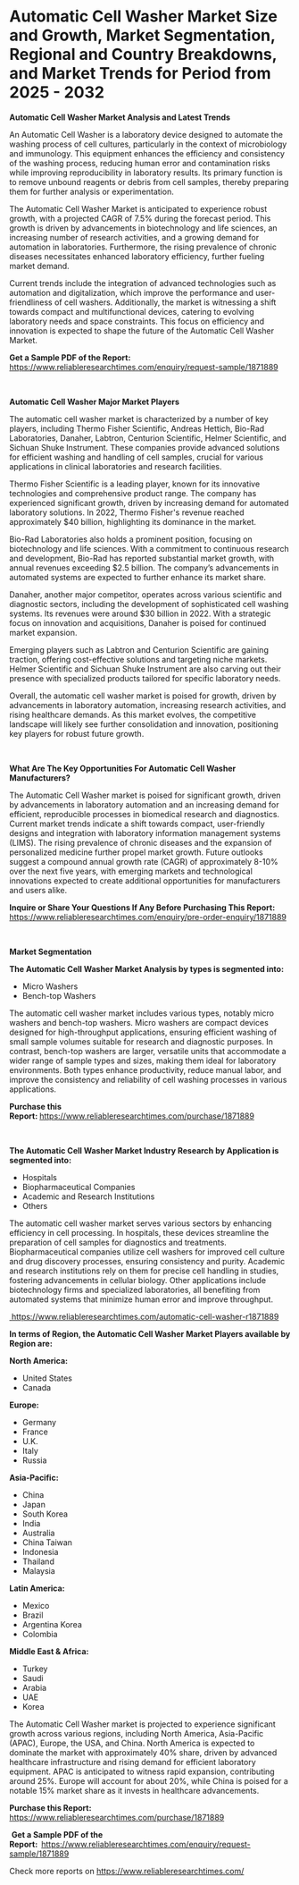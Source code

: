 <p><h1>Automatic Cell Washer Market Size and Growth, Market Segmentation, Regional and Country Breakdowns, and Market Trends for Period from 2025 -  2032</h1></p><p><strong>Automatic Cell Washer Market Analysis and Latest Trends</strong></p>
<p><p>An Automatic Cell Washer is a laboratory device designed to automate the washing process of cell cultures, particularly in the context of microbiology and immunology. This equipment enhances the efficiency and consistency of the washing process, reducing human error and contamination risks while improving reproducibility in laboratory results. Its primary function is to remove unbound reagents or debris from cell samples, thereby preparing them for further analysis or experimentation.</p><p>The Automatic Cell Washer Market is anticipated to experience robust growth, with a projected CAGR of 7.5% during the forecast period. This growth is driven by advancements in biotechnology and life sciences, an increasing number of research activities, and a growing demand for automation in laboratories. Furthermore, the rising prevalence of chronic diseases necessitates enhanced laboratory efficiency, further fueling market demand.</p><p>Current trends include the integration of advanced technologies such as automation and digitalization, which improve the performance and user-friendliness of cell washers. Additionally, the market is witnessing a shift towards compact and multifunctional devices, catering to evolving laboratory needs and space constraints. This focus on efficiency and innovation is expected to shape the future of the Automatic Cell Washer Market.</p></p>
<p><strong>Get a Sample PDF of the Report:&nbsp;</strong> <a href="https://www.reliableresearchtimes.com/enquiry/request-sample/1871889?utm_campaign=2472&utm_medium=2&utm_source=Github&utm_content=ia&utm_term=16022025&utm_id=automatic-cell-washer">https://www.reliableresearchtimes.com/enquiry/request-sample/1871889</a></p>
<p>&nbsp;</p>
<p><strong>Automatic Cell Washer Major Market Players</strong></p>
<p><p>The automatic cell washer market is characterized by a number of key players, including Thermo Fisher Scientific, Andreas Hettich, Bio-Rad Laboratories, Danaher, Labtron, Centurion Scientific, Helmer Scientific, and Sichuan Shuke Instrument. These companies provide advanced solutions for efficient washing and handling of cell samples, crucial for various applications in clinical laboratories and research facilities.</p><p>Thermo Fisher Scientific is a leading player, known for its innovative technologies and comprehensive product range. The company has experienced significant growth, driven by increasing demand for automated laboratory solutions. In 2022, Thermo Fisher's revenue reached approximately $40 billion, highlighting its dominance in the market.</p><p>Bio-Rad Laboratories also holds a prominent position, focusing on biotechnology and life sciences. With a commitment to continuous research and development, Bio-Rad has reported substantial market growth, with annual revenues exceeding $2.5 billion. The company’s advancements in automated systems are expected to further enhance its market share.</p><p>Danaher, another major competitor, operates across various scientific and diagnostic sectors, including the development of sophisticated cell washing systems. Its revenues were around $30 billion in 2022. With a strategic focus on innovation and acquisitions, Danaher is poised for continued market expansion.</p><p>Emerging players such as Labtron and Centurion Scientific are gaining traction, offering cost-effective solutions and targeting niche markets. Helmer Scientific and Sichuan Shuke Instrument are also carving out their presence with specialized products tailored for specific laboratory needs.</p><p>Overall, the automatic cell washer market is poised for growth, driven by advancements in laboratory automation, increasing research activities, and rising healthcare demands. As this market evolves, the competitive landscape will likely see further consolidation and innovation, positioning key players for robust future growth.</p></p>
<p>&nbsp;</p>
<p><strong>What Are The Key Opportunities For Automatic Cell Washer Manufacturers?</strong></p>
<p><p>The Automatic Cell Washer market is poised for significant growth, driven by advancements in laboratory automation and an increasing demand for efficient, reproducible processes in biomedical research and diagnostics. Current market trends indicate a shift towards compact, user-friendly designs and integration with laboratory information management systems (LIMS). The rising prevalence of chronic diseases and the expansion of personalized medicine further propel market growth. Future outlooks suggest a compound annual growth rate (CAGR) of approximately 8-10% over the next five years, with emerging markets and technological innovations expected to create additional opportunities for manufacturers and users alike.</p></p>
<p><strong>Inquire or Share Your Questions If Any Before Purchasing This Report:</strong> <a href="https://www.reliableresearchtimes.com/enquiry/pre-order-enquiry/1871889?utm_campaign=2472&utm_medium=2&utm_source=Github&utm_content=ia&utm_term=16022025&utm_id=automatic-cell-washer">https://www.reliableresearchtimes.com/enquiry/pre-order-enquiry/1871889</a></p>
<p>&nbsp;</p>
<p><strong>Market Segmentation</strong></p>
<p><strong>The Automatic Cell Washer Market Analysis by types is segmented into:</strong></p>
<p><ul><li>Micro Washers</li><li>Bench-top Washers</li></ul></p>
<p><p>The automatic cell washer market includes various types, notably micro washers and bench-top washers. Micro washers are compact devices designed for high-throughput applications, ensuring efficient washing of small sample volumes suitable for research and diagnostic purposes. In contrast, bench-top washers are larger, versatile units that accommodate a wider range of sample types and sizes, making them ideal for laboratory environments. Both types enhance productivity, reduce manual labor, and improve the consistency and reliability of cell washing processes in various applications.</p></p>
<p><strong>Purchase this Report:&nbsp;</strong><a href="https://www.reliableresearchtimes.com/purchase/1871889?utm_campaign=2472&utm_medium=2&utm_source=Github&utm_content=ia&utm_term=16022025&utm_id=automatic-cell-washer">https://www.reliableresearchtimes.com/purchase/1871889</a></p>
<p>&nbsp;</p>
<p><strong>The Automatic Cell Washer Market Industry Research by Application is segmented into:</strong></p>
<p><ul><li>Hospitals</li><li>Biopharmaceutical Companies</li><li>Academic and Research Institutions</li><li>Others</li></ul></p>
<p><p>The automatic cell washer market serves various sectors by enhancing efficiency in cell processing. In hospitals, these devices streamline the preparation of cell samples for diagnostics and treatments. Biopharmaceutical companies utilize cell washers for improved cell culture and drug discovery processes, ensuring consistency and purity. Academic and research institutions rely on them for precise cell handling in studies, fostering advancements in cellular biology. Other applications include biotechnology firms and specialized laboratories, all benefiting from automated systems that minimize human error and improve throughput.</p></p>
<p><a href="https://www.reliableresearchtimes.com/automatic-cell-washer-r1871889?utm_campaign=2472&utm_medium=2&utm_source=Github&utm_content=ia&utm_term=16022025&utm_id=automatic-cell-washer">&nbsp;https://www.reliableresearchtimes.com/automatic-cell-washer-r1871889</a></p>
<p><strong>In terms of Region, the Automatic Cell Washer Market Players available by Region are:</strong></p>
<p>
    <p> <strong> North America: </strong>
        <ul>
            <li>United States</li>
            <li>Canada</li>
        </ul>
        </p> 
    <p> <strong> Europe: </strong>
        <ul>
            <li>Germany</li>
            <li>France</li>
            <li>U.K.</li>
            <li>Italy</li>
            <li>Russia</li>
        </ul>
        </p> 
    <p> <strong> Asia-Pacific: </strong>
        <ul>
            <li>China</li>
            <li>Japan</li>
            <li>South Korea</li>
            <li>India</li>
            <li>Australia</li>
            <li>China Taiwan</li>
            <li>Indonesia</li>
            <li>Thailand</li>
            <li>Malaysia</li>
        </ul>
        </p> 
    <p> <strong> Latin America: </strong>
        <ul>
            <li>Mexico</li>
            <li>Brazil</li>
            <li>Argentina Korea</li>
            <li>Colombia</li>
        </ul>
        </p> 
    <p> <strong> Middle East & Africa: </strong>
        <ul>
            <li>Turkey</li>
            <li>Saudi</li>
            <li>Arabia</li>
            <li>UAE</li>
            <li>Korea</li>
        </ul>
    </p>
    </p>
<p><p>The Automatic Cell Washer market is projected to experience significant growth across various regions, including North America, Asia-Pacific (APAC), Europe, the USA, and China. North America is expected to dominate the market with approximately 40% share, driven by advanced healthcare infrastructure and rising demand for efficient laboratory equipment. APAC is anticipated to witness rapid expansion, contributing around 25%. Europe will account for about 20%, while China is poised for a notable 15% market share as it invests in healthcare advancements.</p></p>
<p><strong>Purchase this Report: </strong><a href="https://www.reliableresearchtimes.com/purchase/1871889?utm_campaign=2472&utm_medium=2&utm_source=Github&utm_content=ia&utm_term=16022025&utm_id=automatic-cell-washer">https://www.reliableresearchtimes.com/purchase/1871889</a></p>
<p>&nbsp;<strong>Get a Sample PDF of the Report:&nbsp;&nbsp;</strong><a href="https://www.reliableresearchtimes.com/enquiry/request-sample/1871889?utm_campaign=2472&utm_medium=2&utm_source=Github&utm_content=ia&utm_term=16022025&utm_id=automatic-cell-washer">https://www.reliableresearchtimes.com/enquiry/request-sample/1871889</a></p>
<p><strong></strong></p>
<p>Check more reports on <a href="https://www.reliableresearchtimes.com/?utm_campaign=2472&utm_medium=2&utm_source=Github&utm_content=ia&utm_term=16022025&utm_id=automatic-cell-washer">https://www.reliableresearchtimes.com/</a></p>